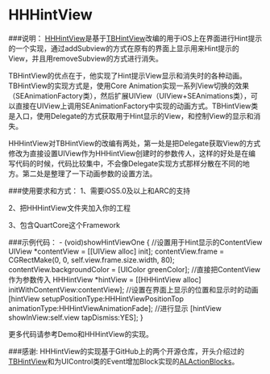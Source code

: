 HHHintView
==========

###说明：
[HHHintView](https://github.com/ilingaohe/HHHintView)是基于[TBHintView](https://github.com/touchbee/TBHintView)改编的用于iOS上在界面进行Hint提示的一个实现，通过addSubview的方式在原有的界面上显示用来Hint提示的View，并且用removeSubview的方式进行消失。


TBHintView的优点在于，他实现了Hint提示View显示和消失时的各种动画。TBHintView的实现方式是，使用Core Animation实现一系列View切换的效果（SEAnimationFactory类），然后扩展UIView（UIView+SEAnimations类），可以直接在UIView上调用SEAnimationFactory中实现的动画方式。TBHintView类是入口，使用Delegate的方式获取用于Hint显示的View，和控制View的显示和消失。


HHHintView对TBHintView的改编有两处，第一处是把Delegate获取View的方式修改为直接设置UIView作为HHHintView创建时的参数传人，这样的好处是在编写代码的时候，代码比较集中，不会像Delegate实现方式那样分散在不同的地方。第二处是整理了一下动画参数的设置方法。


###使用要求和方式：
1、需要iOS5.0及以上和ARC的支持

2、把HHHintView文件夹加入你的工程

3、包含QuartCore这个Framework



###示例代码：
	- (void)showHintViewOne
	{
	  //设置用于Hint显示的ContentView
	  UIView *contentView = [[UIView alloc] init];
	  contentView.frame = CGRectMake(0, 0, self.view.frame.size.width, 80);
	  contentView.backgroundColor = [UIColor greenColor];
	  //直接把ContentView作为参数传入
	  HHHintView *hintView = [[HHHintView alloc] initWithContentView:contentView];
	  //设置在界面上显示的位置和显示时的动画
	  [hintView setupPositionType:HHHintViewPositionTop animationType:HHHintViewAnimationFade];
	  //进行显示
	  [hintView showInView:self.view tapDismiss:YES];
	}


更多代码请参考Demo和HHHintView的实现。

###感谢:
HHHintView的实现基于GitHub上的两个开源仓库，开头介绍过的[TBHintView](https://github.com/touchbee/TBHintView)和为UIControl类的Event增加Block实现的[ALActionBlocks](https://github.com/lavoy/ALActionBlocks)。

